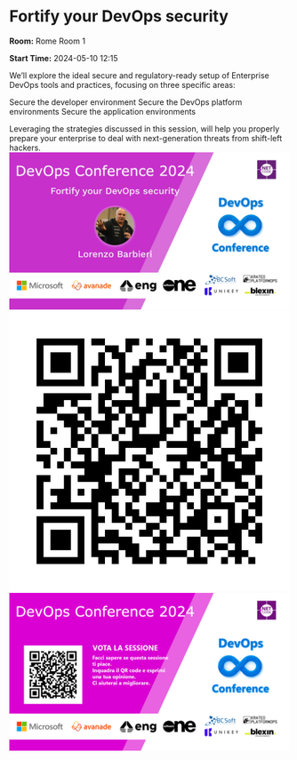 # Fortify your DevOps security
**Room:** Rome Room 1

**Start Time:** 2024-05-10 12:15

We’ll explore the ideal secure and regulatory-ready setup of Enterprise DevOps tools and practices, focusing on three specific areas:

Secure the developer environment
Secure the DevOps platform environments
Secure the application environments

Leveraging the strategies discussed in this session, will help you properly prepare your enterprise to deal with next-generation threats from shift-left hackers.
![Banner](room1_12_15.jpeg 'SessionBanner')
![QR](qr.png 'Qr')
![Voting Banner](votingBanner.png 'Voting Banner')

